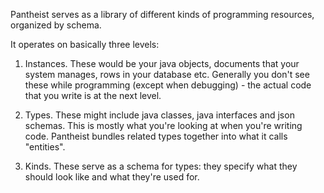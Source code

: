 Pantheist serves as a library of different kinds of programming resources, organized by schema.

It operates on basically three levels:

1. Instances. These would be your java objects, documents that your system manages, rows in your
database etc. Generally you don't see these while programming (except when debugging) - the actual code
that you write is at the next level.

2. Types. These might include java classes, java interfaces and json schemas. This is mostly what you're
looking at when you're writing code. Pantheist bundles related types together into what it calls "entities".

3. Kinds. These serve as a schema for types: they specify what they should look like and what they're used
for.
